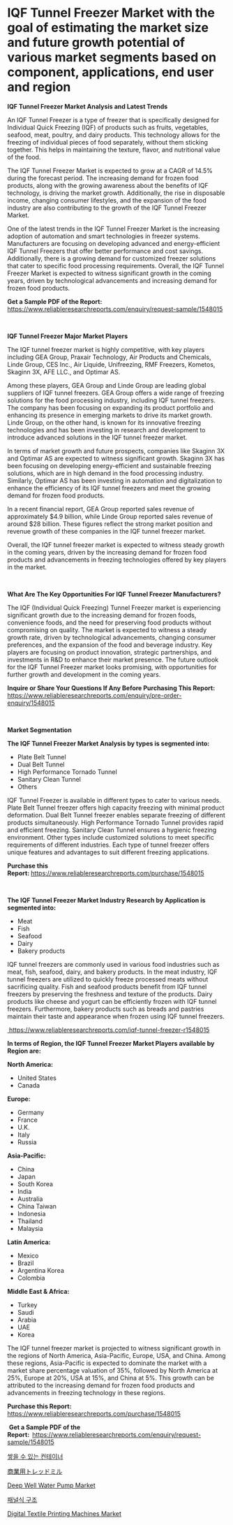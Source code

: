<p><h1>IQF Tunnel Freezer Market with the goal of estimating the market size and future growth potential of various market segments based on component, applications, end user and region</h1></p><p><strong>IQF Tunnel Freezer Market Analysis and Latest Trends</strong></p>
<p><p>An IQF Tunnel Freezer is a type of freezer that is specifically designed for Individual Quick Freezing (IQF) of products such as fruits, vegetables, seafood, meat, poultry, and dairy products. This technology allows for the freezing of individual pieces of food separately, without them sticking together. This helps in maintaining the texture, flavor, and nutritional value of the food.</p><p>The IQF Tunnel Freezer Market is expected to grow at a CAGR of 14.5% during the forecast period. The increasing demand for frozen food products, along with the growing awareness about the benefits of IQF technology, is driving the market growth. Additionally, the rise in disposable income, changing consumer lifestyles, and the expansion of the food industry are also contributing to the growth of the IQF Tunnel Freezer Market.</p><p>One of the latest trends in the IQF Tunnel Freezer Market is the increasing adoption of automation and smart technologies in freezer systems. Manufacturers are focusing on developing advanced and energy-efficient IQF Tunnel Freezers that offer better performance and cost savings. Additionally, there is a growing demand for customized freezer solutions that cater to specific food processing requirements. Overall, the IQF Tunnel Freezer Market is expected to witness significant growth in the coming years, driven by technological advancements and increasing demand for frozen food products.</p></p>
<p><strong>Get a Sample PDF of the Report:&nbsp;</strong> <a href="https://www.reliableresearchreports.com/enquiry/request-sample/1548015">https://www.reliableresearchreports.com/enquiry/request-sample/1548015</a></p>
<p>&nbsp;</p>
<p><strong>IQF Tunnel Freezer Major Market Players</strong></p>
<p><p>The IQF tunnel freezer market is highly competitive, with key players including GEA Group, Praxair Technology, Air Products and Chemicals, Linde Group, CES Inc., Air Liquide, Unifreezing, RMF Freezers, Kometos, Skaginn 3X, AFE LLC., and Optimar AS.</p><p>Among these players, GEA Group and Linde Group are leading global suppliers of IQF tunnel freezers. GEA Group offers a wide range of freezing solutions for the food processing industry, including IQF tunnel freezers. The company has been focusing on expanding its product portfolio and enhancing its presence in emerging markets to drive its market growth. Linde Group, on the other hand, is known for its innovative freezing technologies and has been investing in research and development to introduce advanced solutions in the IQF tunnel freezer market.</p><p>In terms of market growth and future prospects, companies like Skaginn 3X and Optimar AS are expected to witness significant growth. Skaginn 3X has been focusing on developing energy-efficient and sustainable freezing solutions, which are in high demand in the food processing industry. Similarly, Optimar AS has been investing in automation and digitalization to enhance the efficiency of its IQF tunnel freezers and meet the growing demand for frozen food products.</p><p>In a recent financial report, GEA Group reported sales revenue of approximately $4.9 billion, while Linde Group reported sales revenue of around $28 billion. These figures reflect the strong market position and revenue growth of these companies in the IQF tunnel freezer market.</p><p>Overall, the IQF tunnel freezer market is expected to witness steady growth in the coming years, driven by the increasing demand for frozen food products and advancements in freezing technologies offered by key players in the market.</p></p>
<p>&nbsp;</p>
<p><strong>What Are The Key Opportunities For IQF Tunnel Freezer Manufacturers?</strong></p>
<p><p>The IQF (Individual Quick Freezing) Tunnel Freezer market is experiencing significant growth due to the increasing demand for frozen foods, convenience foods, and the need for preserving food products without compromising on quality. The market is expected to witness a steady growth rate, driven by technological advancements, changing consumer preferences, and the expansion of the food and beverage industry. Key players are focusing on product innovation, strategic partnerships, and investments in R&D to enhance their market presence. The future outlook for the IQF Tunnel Freezer market looks promising, with opportunities for further growth and development in the coming years.</p></p>
<p><strong>Inquire or Share Your Questions If Any Before Purchasing This Report:</strong> <a href="https://www.reliableresearchreports.com/enquiry/pre-order-enquiry/1548015">https://www.reliableresearchreports.com/enquiry/pre-order-enquiry/1548015</a></p>
<p>&nbsp;</p>
<p><strong>Market Segmentation</strong></p>
<p><strong>The IQF Tunnel Freezer Market Analysis by types is segmented into:</strong></p>
<p><ul><li>Plate Belt Tunnel</li><li>Dual Belt Tunnel</li><li>High Performance Tornado Tunnel</li><li>Sanitary Clean Tunnel</li><li>Others</li></ul></p>
<p><p>IQF Tunnel Freezer is available in different types to cater to various needs. Plate Belt Tunnel freezer offers high capacity freezing with minimal product deformation. Dual Belt Tunnel freezer enables separate freezing of different products simultaneously. High Performance Tornado Tunnel provides rapid and efficient freezing. Sanitary Clean Tunnel ensures a hygienic freezing environment. Other types include customized solutions to meet specific requirements of different industries. Each type of tunnel freezer offers unique features and advantages to suit different freezing applications.</p></p>
<p><strong>Purchase this Report:&nbsp;</strong><a href="https://www.reliableresearchreports.com/purchase/1548015">https://www.reliableresearchreports.com/purchase/1548015</a></p>
<p>&nbsp;</p>
<p><strong>The IQF Tunnel Freezer Market Industry Research by Application is segmented into:</strong></p>
<p><ul><li>Meat</li><li>Fish</li><li>Seafood</li><li>Dairy</li><li>Bakery products</li></ul></p>
<p><p>IQF tunnel freezers are commonly used in various food industries such as meat, fish, seafood, dairy, and bakery products. In the meat industry, IQF tunnel freezers are utilized to quickly freeze processed meats without sacrificing quality. Fish and seafood products benefit from IQF tunnel freezers by preserving the freshness and texture of the products. Dairy products like cheese and yogurt can be efficiently frozen with IQF tunnel freezers. Furthermore, bakery products such as breads and pastries maintain their taste and appearance when frozen using IQF tunnel freezers.</p></p>
<p><a href="https://www.reliableresearchreports.com/iqf-tunnel-freezer-r1548015">&nbsp;https://www.reliableresearchreports.com/iqf-tunnel-freezer-r1548015</a></p>
<p><strong>In terms of Region, the IQF Tunnel Freezer Market Players available by Region are:</strong></p>
<p>
    <p> <strong> North America: </strong>
        <ul>
            <li>United States</li>
            <li>Canada</li>
        </ul>
        </p> 
    <p> <strong> Europe: </strong>
        <ul>
            <li>Germany</li>
            <li>France</li>
            <li>U.K.</li>
            <li>Italy</li>
            <li>Russia</li>
        </ul>
        </p> 
    <p> <strong> Asia-Pacific: </strong>
        <ul>
            <li>China</li>
            <li>Japan</li>
            <li>South Korea</li>
            <li>India</li>
            <li>Australia</li>
            <li>China Taiwan</li>
            <li>Indonesia</li>
            <li>Thailand</li>
            <li>Malaysia</li>
        </ul>
        </p> 
    <p> <strong> Latin America: </strong>
        <ul>
            <li>Mexico</li>
            <li>Brazil</li>
            <li>Argentina Korea</li>
            <li>Colombia</li>
        </ul>
        </p> 
    <p> <strong> Middle East & Africa: </strong>
        <ul>
            <li>Turkey</li>
            <li>Saudi</li>
            <li>Arabia</li>
            <li>UAE</li>
            <li>Korea</li>
        </ul>
    </p>
    </p>
<p><p>The IQF tunnel freezer market is projected to witness significant growth in the regions of North America, Asia-Pacific, Europe, USA, and China. Among these regions, Asia-Pacific is expected to dominate the market with a market share percentage valuation of 35%, followed by North America at 25%, Europe at 20%, USA at 15%, and China at 5%. This growth can be attributed to the increasing demand for frozen food products and advancements in freezing technology in these regions.</p></p>
<p><strong>Purchase this Report: </strong><a href="https://www.reliableresearchreports.com/purchase/1548015">https://www.reliableresearchreports.com/purchase/1548015</a></p>
<p>&nbsp;<strong>Get a Sample PDF of the Report:&nbsp;&nbsp;</strong><a href="https://www.reliableresearchreports.com/enquiry/request-sample/1548015">https://www.reliableresearchreports.com/enquiry/request-sample/1548015</a></p>
<p><strong></strong></p>
<p><p><a href="https://github.com/vsckjg50460/Market-Research-Report-List-1/blob/main/946733930750.md">쌓을 수 있는 컨테이너</a></p><p><a href="https://github.com/lrlmopnhwd79300/Market-Research-Report-List-1/blob/main/643940333382.md">商業用トレッドミル</a></p><p><a href="https://github.com/pjcfca/Market-Research-Report-List-2/blob/main/deep-well-water-pump-market.md">Deep Well Water Pump Market</a></p><p><a href="https://medium.com/@ineskuvalis/%ED%8C%A8%EB%84%90%EC%8B%9D-%EA%B1%B4%EC%84%A4-%EC%8B%9C%EC%9E%A5-%EC%A0%90%EC%9C%A0%EC%9C%A8-%EB%B3%80%ED%99%94-%EB%B0%8F-%EC%8B%9C%EC%9E%A5-%EC%84%B1%EC%9E%A5-%EC%B6%94%EC%9D%B4-2024-2031-f9921d47c628">패널식 구조</a></p><p><a href="https://github.com/wusalecollins540tpqoz/Market-Research-Report-List-2/blob/main/digital-textile-printing-machines-market.md">Digital Textile Printing Machines Market</a></p></p>